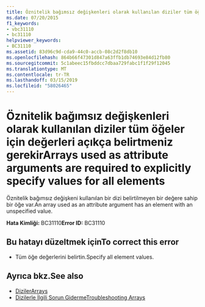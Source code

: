 ```yaml
---
title: Öznitelik bağımsız değişkenleri olarak kullanılan diziler tüm öğeler için değerleri açıkça belirtmeniz gerekir
ms.date: 07/20/2015
f1_keywords:
- vbc31110
- bc31110
helpviewer_keywords:
- BC31110
ms.assetid: 83d96c9d-cda9-44c0-accb-08c2d2f8db10
ms.openlocfilehash: 864b66f47301d847a63ffb1db74693e84d12fb80
ms.sourcegitcommit: 5c1abeec15fbddcc7dbaa729fabc1f1f29f12045
ms.translationtype: MT
ms.contentlocale: tr-TR
ms.lasthandoff: 03/15/2019
ms.locfileid: "58026465"
---
```

# <a name="arrays-used-as-attribute-arguments-are-required-to-explicitly-specify-values-for-all-elements"></a><span data-ttu-id="0761b-102">Öznitelik bağımsız değişkenleri olarak kullanılan diziler tüm öğeler için değerleri açıkça belirtmeniz gerekir</span><span class="sxs-lookup"><span data-stu-id="0761b-102">Arrays used as attribute arguments are required to explicitly specify values for all elements</span></span>
<span data-ttu-id="0761b-103">Öznitelik bağımsız değişkeni kullanılan bir dizi belirtilmeyen bir değere sahip bir öğe var.</span><span class="sxs-lookup"><span data-stu-id="0761b-103">An array used as an attribute argument has an element with an unspecified value.</span></span>  
  
 <span data-ttu-id="0761b-104">**Hata Kimliği:** BC31110</span><span class="sxs-lookup"><span data-stu-id="0761b-104">**Error ID:** BC31110</span></span>  
  
## <a name="to-correct-this-error"></a><span data-ttu-id="0761b-105">Bu hatayı düzeltmek için</span><span class="sxs-lookup"><span data-stu-id="0761b-105">To correct this error</span></span>  
  
-   <span data-ttu-id="0761b-106">Tüm öğe değerlerini belirtin.</span><span class="sxs-lookup"><span data-stu-id="0761b-106">Specify all element values.</span></span>  
  
## <a name="see-also"></a><span data-ttu-id="0761b-107">Ayrıca bkz.</span><span class="sxs-lookup"><span data-stu-id="0761b-107">See also</span></span>

- [<span data-ttu-id="0761b-108">Diziler</span><span class="sxs-lookup"><span data-stu-id="0761b-108">Arrays</span></span>](../../visual-basic/programming-guide/language-features/arrays/index.md)
- [<span data-ttu-id="0761b-109">Dizilerle İlgili Sorun Giderme</span><span class="sxs-lookup"><span data-stu-id="0761b-109">Troubleshooting Arrays</span></span>](../../visual-basic/programming-guide/language-features/arrays/troubleshooting-arrays.md)
